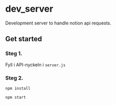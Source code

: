 # dev_server
Development server  to handle notion api requests.

## Get started
### Steg 1.
Fyll i API-nyckeln i `server.js`

### Steg 2.
`npm install`

`npm start`
